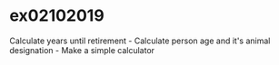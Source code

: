 # ex02102019
Calculate years until retirement - Calculate person age and it's animal designation - Make a simple calculator

